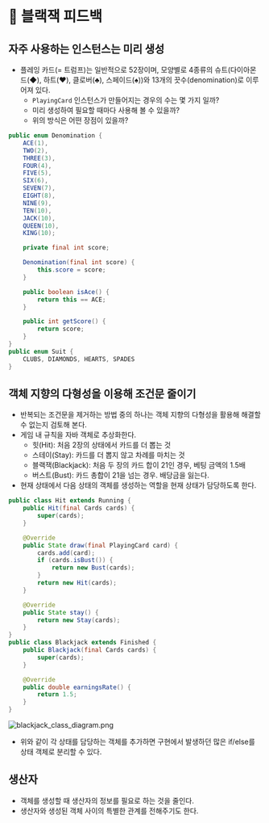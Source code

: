 # 📖 블랙잭 피드백

## 자주 사용하는 인스턴스는 미리 생성

- 플레잉 카드(= 트럼프)는 일반적으로 52장이며, 모양별로 4종류의 슈트(다이아몬드(◆), 하트(♥), 클로버(♣), 스페이드(♠))와 13개의 끗수(denomination)로 이루어져 있다.
  - `PlayingCard` 인스턴스가 만들어지는 경우의 수는 몇 가지 일까?
  - 미리 생성하여 필요할 때마다 사용해 볼 수 있을까?
  - 위의 방식은 어떤 장점이 있을까?

```java
public enum Denomination {
    ACE(1),
    TWO(2),
    THREE(3),
    FOUR(4),
    FIVE(5),
    SIX(6),
    SEVEN(7),
    EIGHT(8),
    NINE(9),
    TEN(10),
    JACK(10),
    QUEEN(10),
    KING(10);

    private final int score;

    Denomination(final int score) {
        this.score = score;
    }

    public boolean isAce() {
        return this == ACE;
    }

    public int getScore() {
        return score;
    }
}
public enum Suit {
    CLUBS, DIAMONDS, HEARTS, SPADES
}
```

## 객체 지향의 다형성을 이용해 조건문 줄이기

- 반복되는 조건문을 제거하는 방법 중의 하나는 객체 지향의 다형성을 활용해 해결할 수 없는지 검토해 본다.
- 게임 내 규칙을 자바 객체로 추상화한다.
  - 힛(Hit): 처음 2장의 상태에서 카드를 더 뽑는 것
  - 스테이(Stay): 카드를 더 뽑지 않고 차례를 마치는 것
  - 블랙잭(Blackjack): 처음 두 장의 카드 합이 21인 경우, 베팅 금액의 1.5배
  - 버스트(Bust): 카드 총합이 21을 넘는 경우. 배당금을 잃는다.
- 현재 상태에서 다음 상태의 객체를 생성하는 역할을 현재 상태가 담당하도록 한다.

```java
public class Hit extends Running {
    public Hit(final Cards cards) {
        super(cards);
    }

    @Override
    public State draw(final PlayingCard card) {
        cards.add(card);
        if (cards.isBust()) {
            return new Bust(cards);
        }
        return new Hit(cards);
    }

    @Override
    public State stay() {
        return new Stay(cards);
    }
}
public class Blackjack extends Finished {
    public Blackjack(final Cards cards) {
        super(cards);
    }

    @Override
    public double earningsRate() {
        return 1.5;
    }
}
```

![blackjack_class_diagram.png](https://techcourse-storage.s3.ap-northeast-2.amazonaws.com/2020-03-24T17%3A49%3A39.843blackjack_class_diagram.png)

- 위와 같이 각 상태를 담당하는 객체를 추가하면 구현에서 발생하던 많은 if/else를 상태 객체로 분리할 수 있다.

## 생산자

- 객체를 생성할 때 생산자의 정보를 필요로 하는 것을 줄인다.
- 생산자와 생성된 객체 사이의 특별한 관계를 전해주기도 한다.